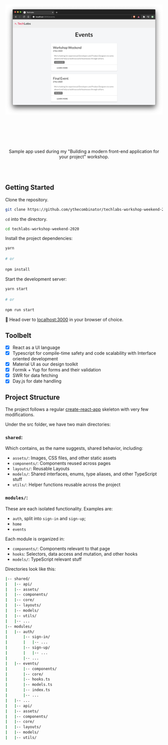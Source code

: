 <h1 align="center">
	<img src="preview.png" alt="TechLabs" width="800px">
	<br>
	<br>
</h1>

<br>
<br>

<p align="center"> Sample app used during my "Building a modern front-end application for your project" workshop.</p>

<br>
<br>

## Getting Started

Clone the repository.

```sh
git clone https://github.com/ythecombinator/techlabs-workshop-weekend-2020
```

`cd` into the directory.

```sh
cd techlabs-workshop-weekend-2020
```

Install the project dependencies:

```sh
yarn

# or

npm install
```

Start the development server:

```sh
yarn start

# or

npm run start
```

🚀 Head over to [localhost:3000](http://localhost:3000) in your browser of choice.

## Toolbelt

- [x] React as a UI language
- [x] Typescript for compile-time safety and code scalability with Interface oriented development
- [x] Material UI as our design toolkit
- [x] Formik + Yup for forms and their validation
- [x] SWR for data fetching
- [x] Day.js for date handling

## Project Structure

The project follows a regular [create-react-app](https://github.com/facebook/create-react-app) skeleton with very few modifications.

Under the src folder, we have two main directories:

### `shared`:

Which contains, as the name suggests, shared behavior, including:

- `assets/`: Images, CSS files, and other static assets
- `components/`: Components reused across pages
- `layouts/`: Reusable Layouts
- `models/`: Shared interfaces, enums, type aliases, and other TypeScript stuff
- `utils/`: Helper functions reusable across the project

### `modules/`:

These are each isolated functionality. Examples are:

- `auth`, split into `sign-in` and `sign-up`;
- `home`
- `events`

Each module is organized in:

- `components/`: Components relevant to that page
- `hooks`: Selectors, data access and mutation, and other hooks
- `models/`: TypeScript relevant stuff

Directories look like this:

```sh
|-- shared/
|   |-- api/
|   |-- assets/
|   |-- components/
|   |-- core/
|   |-- layouts/
|   |-- models/
|   |-- utils/
|   |-- ...
|-- modules/
|	|-- auth/
|		|-- sign-in/
|		|   |-- ...
|		|-- sign-up/
|		|   |-- ...
|	   	|-- ...
|	|-- events/
|		|-- components/
|		|-- core/
|		|-- hooks.ts
|		|-- models.ts
|		|-- index.ts
|		|-- ...
|   |-- ...
|   |-- api/
|   |-- assets/
|   |-- components/
|   |-- core/
|   |-- layouts/
|   |-- models/
|   |-- utils/
```
